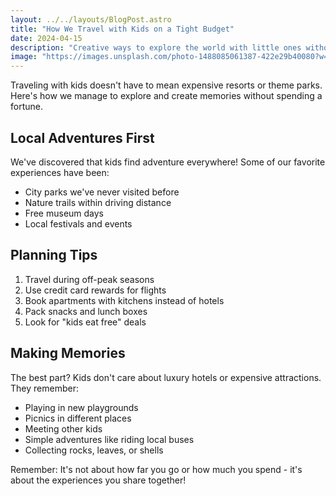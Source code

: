 ```yaml
---
layout: ../../layouts/BlogPost.astro
title: "How We Travel with Kids on a Tight Budget"
date: 2024-04-15
description: "Creative ways to explore the world with little ones without breaking the bank."
image: "https://images.unsplash.com/photo-1488085061387-422e29b40080?w=800"
---
```


Traveling with kids doesn't have to mean expensive resorts or theme parks. Here's how we manage to explore and create memories without spending a fortune.

## Local Adventures First

We've discovered that kids find adventure everywhere! Some of our favorite experiences have been:
- City parks we've never visited before
- Nature trails within driving distance
- Free museum days
- Local festivals and events

## Planning Tips

1. Travel during off-peak seasons
2. Use credit card rewards for flights
3. Book apartments with kitchens instead of hotels
4. Pack snacks and lunch boxes
5. Look for "kids eat free" deals

## Making Memories

The best part? Kids don't care about luxury hotels or expensive attractions. They remember:
- Playing in new playgrounds
- Picnics in different places
- Meeting other kids
- Simple adventures like riding local buses
- Collecting rocks, leaves, or shells

Remember: It's not about how far you go or how much you spend - it's about the experiences you share together!